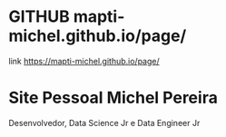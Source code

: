 # GITHUB mapti-michel.github.io/page/ 
link https://mapti-michel.github.io/page/
#  Site Pessoal Michel Pereira
Desenvolvedor, Data Science Jr e Data Engineer Jr
